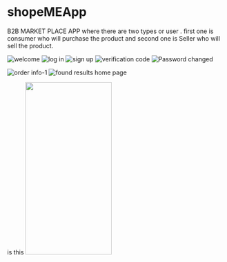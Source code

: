 # shopeMEApp
B2B MARKET PLACE APP where there are two types or user .
first one is consumer who will purchase the product and second one is Seller who will sell the product.

![welcome](https://github.com/user-attachments/assets/964e56c4-bf7c-42a3-af4c-30cf17feb7e2)
![log in](https://github.com/user-attachments/assets/fea76820-04cf-4d01-aee1-57c0512af00f)
![sign up](https://github.com/user-attachments/assets/aa265eb3-714a-431f-a3a3-a3dcd040eb19)
![verification code](https://github.com/user-attachments/assets/73f200c5-5d8d-4e76-afc0-427b16b8ca87)
![Password changed](https://github.com/user-attachments/assets/35dca28a-7878-4dad-8064-47ba0f401b46)


![order info-1](https://github.com/user-attachments/assets/25c8abaa-98b5-4de6-8d77-e71ba82e37a5)
![found results](https://github.com/user-attachments/assets/02abf96b-a36f-4876-918b-3ffe7dd950c2)
 home page

 is this
<img src="https://github.com/user-attachments/assets/569f2da5-24ad-4c4b-9f2d-485ea772af81" data-canonical-src="https://gyazo.com/eb5c5741b6a9a16c692170a41a49c858.png" width="200" height="400" />
